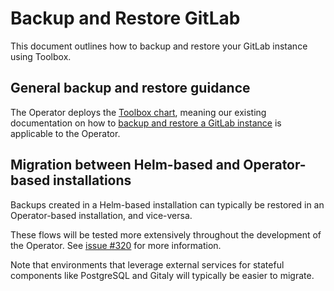# Backup and Restore GitLab

This document outlines how to backup and restore your GitLab instance using Toolbox.

## General backup and restore guidance

The Operator deploys the [Toolbox chart](https://docs.gitlab.com/charts/charts/gitlab/toolbox/), meaning
our existing documentation on how to [backup and restore a GitLab instance](https://docs.gitlab.com/charts/backup-restore/)
is applicable to the Operator.

## Migration between Helm-based and Operator-based installations

Backups created in a Helm-based installation can typically be restored in an Operator-based installation,
and vice-versa.

These flows will be tested more extensively throughout the development of the Operator. See
[issue #320](https://gitlab.com/gitlab-org/cloud-native/gitlab-operator/-/issues/320) for more information.

Note that environments that leverage external services for stateful components like PostgreSQL and Gitaly
will typically be easier to migrate.
